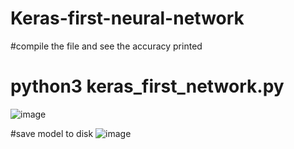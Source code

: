# Keras-first-neural-network
#compile the file and see the accuracy printed
# python3 keras_first_network.py
![image](https://github.com/mucheru/Keras-first-neural-network/assets/13763343/26c9f1ae-224b-4546-a945-e1f8328f50f1)

#save model to disk
![image](https://github.com/mucheru/Keras-first-neural-network/assets/13763343/549360ce-6c35-44b1-af76-a87017f1b5cd)


